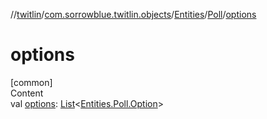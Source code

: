 //[twitlin](../../../index.md)/[com.sorrowblue.twitlin.objects](../../index.md)/[Entities](../index.md)/[Poll](index.md)/[options](options.md)



# options  
[common]  
Content  
val [options](options.md): [List](https://kotlinlang.org/api/latest/jvm/stdlib/kotlin.collections/-list/index.html)<[Entities.Poll.Option](-option/index.md)>  



